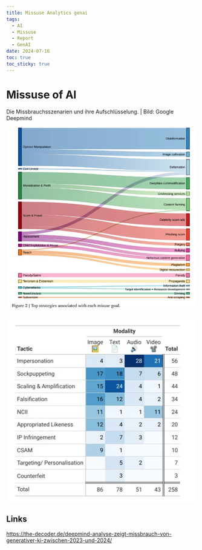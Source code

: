 ```yaml
---
title: Missuse Analytics genai
tags:
  - AI
  - Missuse
  - Report
  - GenAI
date: 2024-07-16
toc: true
toc_sticky: true
---
```

# Missuse of AI



Die Missbrauchsszenarien und ihre Aufschlüsselung. | Bild: Google Deepmind


![](../_asset/2024-07-16-missuseAI_image_1.png)


![](../_asset/2024-07-16-missuseAI_image_2.png)


## Links


<https://the-decoder.de/deepmind-analyse-zeigt-missbrauch-von-generativer-ki-zwischen-2023-und-2024/>
